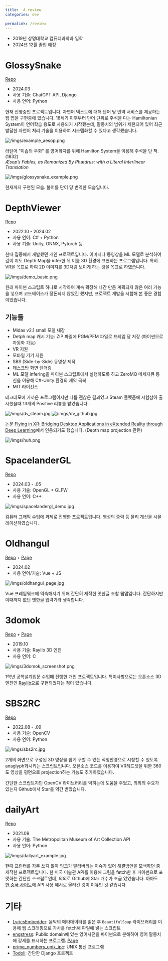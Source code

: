 ```yaml
---
title:  A review
categories: dev

permalink: /review
---
```


- 2019년 상명대학교 컴퓨터과학과 입학
- 2024년 12월 졸업 예정

# GlossySnake

[Repo](https://github.com/parkchamchi/GlossySnake)

- 2024.03 -
- 사용 기술: ChatGPT API, Django
- 사용 언어: Python

현재 진행중인 프로젝트입니다.
자연어 텍스트에 대해 단어 당 번역 서비스를 제공하는 웹 앱을 구현중에 있습니다.
18세기 이후부터 단어 단위로 주석을 다는 Hamiltonian System이 언어학습 용도로 사용되기 시작했는데, 말뭉치의 범위가 제한되어 있어 최근 발달한 자연어 처리 기술을 이용하여 시스템화할 수 있다고 생각했습니다.

![/imgs/example_aesop.png](/imgs/example_aesop.png)

라틴어 “이솝의 우화” 를 영어화자를 위해 Hamilton System을 이용해 주석을 단 책. (1832)<br>
*Æsop’s Fables, as Romanized By Phædrus: with a Literal Interlinear Translation*

![/imgs/glossysnake_example.png](/imgs/glossysnake_example.png)

현재까지 구현된 모습. 불어를 단어 당 번역한 모습입니다.

# DepthViewer

[Repo](https://github.com/parkchamchi/DepthViewer)

- 2022.10 - 2024.02
- 사용 언어: C# + Python
- 사용 기술: Unity, ONNX, Pytorch 등

한때 집중해서 개발했던 개인 프로젝트입니다.
이미지나 동영상을 ML 모델로 분석하여 깊이 지도 Depth Map을 infer한 뒤 이를 3D 환경에 표현하는 프로그램입니다.
특히 VR을 목표로 하여 2D 이미지를 3D처럼 보이게 하는 것을 목표로 하였습니다.

![/imgs/demo_basic.png](/imgs/demo_basic.png)

원래 파이썬 스크립트 하나로 시작하여 계속 확장해 나간 만큼 계획되지 않은 여러 기능을 넣으며 코드베이스가 정돈되지 않았긴 했지만, 프로젝트 개발을 시험해 본 좋은 경험이었습니다.

## 기능들
- Midas v2.1 small 모델 내장
- Detph map 캐시 기능: ZIP 파일에 PGM/PFM 파일로 프레임 당 저장 (파이썬으로 자동화 가능)
- VR 지원
- 모바일 기기 지원
- SBS (Side-by-Side) 동영상 제작
- 데스크탑 화면 렌더링
- ML 모델 infering을 파이썬 스크립트에서 실행하도록 하고 ZeroMQ 메세지큐 통신을 이용해 C#-Unity 환경의 제약 극복
- MIT 라이선스

테크데모에 가까운 프로그램이지만 나름 괜찮은 결과였고 Steam 플랫폼에 시험삼아 출시했을때 13개의 Positive 리뷰를 받았습니다.

![/imgs/dv_steam.jpg](/imgs/dv_steam.jpg)
![/imgs/dv_github.jpg](/imgs/dv_github.jpg)

논문 [Flying in XR: Bridging Desktop Applications in eXtended Reality through Deep Learning](https://ieeexplore.ieee.org/abstract/document/10536332)에서 인용되기도 했습니다. (Depth map projection 관련)

![/imgs/huh.png](/imgs/huh.png)

# SpacelanderGL

[Repo](https://github.com/parkchamchi/SpacelanderGL)

- 2024.03 - .05
- 사용 기술: OpenGL + GLFW
- 사용 언어: C++

![/imgs/spacelandergl_demo.jpg](/imgs/spacelandergl_demo.jpg)

컴퓨터 그래픽 수업에 과제로 진행한 프로젝트입니다. 행성의 중력 등 물리 계산을 시뮬레이션하였습니다.

# Oldhangul

[Repo](https://github.com/parkchamchi/oldhangul) +
[Page](https://parkchamchi.github.io/oldhangul/)

- 2024.02
- 사용 언어/기술: Vue + JS

![/imgs/oldhangul_page.jpg](/imgs/oldhangul_page.jpg)

Vue 프레임워크에 익숙해지기 위해 간단히 제작한 옛한글 조합 웹앱입니다. 간단하지만 이때까지 없던 옛한글 입력기라 생각합니다.

# 3domok

[Repo](https://github.com/parkchamchi/3domok) +
[Page](https://parkchamchi.github.io/3domok/)

- 2019.10
- 사용 기술: Raylib 3D 엔진
- 사용 언어: C

![/imgs/3domok_screenshot.png](/imgs/3domok_screenshot.png)

1학년 공학설계입문 수업때 진행한 개인 프로젝트입니다.
특이사항으로는 오픈소스 3D 엔진인 [Raylib](https://www.raylib.com/)으로 구현되었다는 점이 있습니다.

# SBS2RC

[Repo](https://github.com/parkchamchi/sbs2rc)

- 2022.08 - .09
- 사용 기술: OpenCV
- 사용 언어: Python

![/imgs/sbs2rc.jpg](/imgs/sbs2rc.jpg)

2개의 화면으로 구성된 3D 영상을 쉽게 구할 수 있는 적청안경으로 시청할 수 있도록 anaglyph화시키는 스크립트입니다.
오픈소스 코드를 이용하여 VR헤드셋을 위한 360도 영상을 평면으로 projection하는 기능도 추가하였습니다.

간단한 스크립트지만 OpenCV 라이브러리를 익히는데 도움을 주었고, 의외의 수요가 있는지 Github에서 Star를 약간 받았습니다.

# dailyArt

[Repo](https://github.com/parkchamchi/dailyArt)

- 2021.09
- 사용 기술: The Metropolitan Museum of Art Collection API
- 사용 언어: Python

![/imgs/dailyart_example.jpg](/imgs/dailyart_example.jpg)

한때 프린터를 자주 쓰지 않아 잉크가 말라버리는 이슈가 있어 해결방안을 모색하던 중 제작한 프로젝트입니다.
한 미국 미술관 API를 이용해 그림을 fetch한 후 파이썬으로 포맷하는 간단한 스크립트인데, 의외로 Github에 Star 개수가 조금 있었습니다. 아마도 [한 중국 사이트](https://www.163.com/dy/article/IE44U5B605119NPR.html)에 API 사용 예시로 올라간 것이 이유인 것 같습니다.

# 기타
- [LyricsEmbedder](https://github.com/parkchamchi/LyricsEmbedder): 음악의 메타데이터를 읽은 후 `BeautifulSoup` 라이브러리를 이용해 웹 스크래핑으로 가사를 fetch해 파일에 넣는 스크립트
- [engstress](https://github.com/parkchamchi/engstress): Public domain에 있는 영어사전을 파이썬으로 분해하여 영어 말뭉치에 강세를 표시하는 프로그램. [Page](https://parkchamchi.github.io/engstress/)
- [prime_numbers_unix_ipc](https://github.com/parkchamchi/prime_numbers_unix_ipc): UNIX 통신 프로그램
- [Todoli](https://github.com/parkchamchi/SoftwareEngineering2023): 간단한 Django 프로젝트
